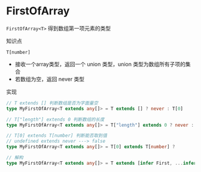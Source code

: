 # FirstOfArray

`FirstOfArray<T>` 得到数组第一项元素的类型

知识点

`T[number]` 

- 接收一个array类型，返回一个 union 类型，union 类型为数组所有子项的集合
- 若数组为空，返回 never 类型

实现

```ts
// T extends [] 判断数组是否为字面量空
type MyFirstOfArray<T extends any[]> = T extends [] ? never : T[0]

// T["length"] extends 0 判断数组的长度
type MyFirstOfArray<T extends any[]> = T["length"] extends 0 ? never : T[0]

// T[0] extends T[number] 判断能否取到值
// undefined extends never ---> false
type MyFirstOfArray<T extends any[]> = T[0] extends T[number] ? 

// 解构
type MyFirstOfArray<T extends any[]> = T extends [infer First, ...infer Rest] ? First : never;

```